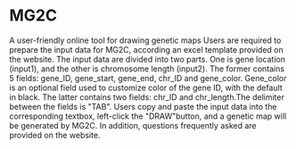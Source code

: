 # MG2C
A user-friendly online tool for drawing genetic maps
Users are required to prepare the input data for MG2C, according an excel template provided on the website. 
The input data are divided into two parts. One is gene location (input1), and the other is chromosome length (input2).
The former contains 5 fields: gene_ID, gene_start, gene_end, chr_ID and gene_color. 
Gene_color is an optional field used to customize color of the gene ID, with the default in black.
The latter contains two fields: chr_ID and chr_length.The delimiter between the fields is "TAB". 
Users copy and paste the input data into the corresponding textbox, left-click the "DRAW"button, and a genetic map will be generated by MG2C.
In addition, questions frequently asked are provided on the website.
